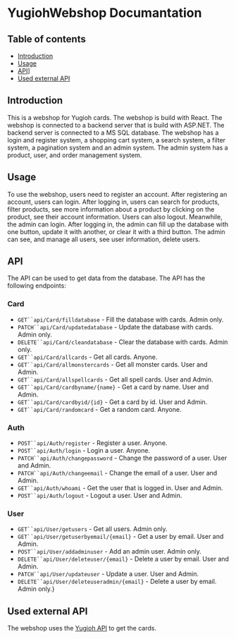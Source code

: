 # YugiohWebshop Documantation

## Table of contents
- [Introduction](#introduction)
- [Usage](#usage)
- [API](#api)]
- [Used external API](#used-external-api)

## Introduction
This is a webshop for Yugioh cards. The webshop is build with React. 
The webshop is connected to a backend server that is build with ASP.NET. 
The backend server is connected to a MS SQL database. 
The webshop has a login and register system, a shopping cart system, a search system, a filter system, a pagination system and an admin system. 
The admin system has a product, user, and order management system.

## Usage
To use the webshop, users need to register an account. After registering an account, users can login. 
After logging in, users can search for products, filter products, see more information about a product by clicking on the product, see their account information. Users can also logout.
Meanwhile, the admin can login. After logging in, the admin can fill up the database with one button, update it with another, or clear it with a third button. The admin can see, and manage all users, see user information, delete users.

## API
The API can be used to get data from the database. The API has the following endpoints:

### Card
- `GET``api/Card/filldatabase` - Fill the database with cards. Admin only.
- `PATCH``api/Card/updatedatabase` - Update the database with cards. Admin only.
- `DELETE``api/Card/cleandatabase` - Clear the database with cards. Admin only.
- `GET``api/Card/allcards` - Get all cards. Anyone.
- `GET``api/Card/allmonstercards` - Get all monster cards. User and Admin.
- `GET``api/Card/allspellcards` - Get all spell cards. User and Admin.
- `GET``api/Card/cardbyname/{name}` - Get a card by name. User and Admin.
- `GET``api/Card/cardbyid/{id}` - Get a card by id. User and Admin.
- `GET``api/Card/randomcard` - Get a random card. Anyone.

### Auth
- `POST``api/Auth/register` - Register a user. Anyone.
- `POST``api/Auth/login` - Login a user. Anyone.
- `PATCH``api/Auth/changepassword` - Change the password of a user. User and Admin.
- `PATCH``api/Auth/changeemail` - Change the email of a user. User and Admin.
- `GET``api/Auth/whoami` - Get the user that is logged in. User and Admin.
- `POST``api/Auth/logout` - Logout a user. User and Admin.

### User
- `GET``api/User/getusers` - Get all users. Admin only.
- `GET``api/User/getuserbyemail/{email}` - Get a user by email. User and Admin.
- `POST``api/User/addadminuser` - Add an admin user. Admin only.
- `DELETE``api/User/deleteuser/{email}` - Delete a user by email. User and Admin.
- `PATCH``api/User/updateuser` - Update a user. User and Admin.
- `DELETE``api/User/deleteuseradmin/{email}` - Delete a user by email. Admin only.}

## Used external API
The webshop uses the [Yugioh API](https://db.ygoprodeck.com/api-guide/) to get the cards.